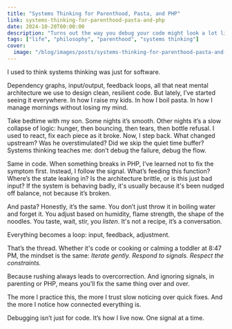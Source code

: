 ```yaml
---
title: "Systems Thinking for Parenthood, Pasta, and PHP"
link: systems-thinking-for-parenthood-pasta-and-php
date: 2024-10-20T00:00:00
description: "Turns out the way you debug your code might look a lot like how you raise your kid or cook your dinner."
tags: ["life", "philosophy", "parenthood", "systems thinking"]
cover:
  image: "/blog/images/posts/systems-thinking-for-parenthood-pasta-and-php.png"
---
```

I used to think systems thinking was just for software.

Dependency graphs, input/output, feedback loops, all that neat mental architecture we use to design clean, resilient code. But lately, I’ve started seeing it everywhere. In how I raise my kids. In how I boil pasta. In how I manage mornings without losing my mind.

Take bedtime with my son. Some nights it’s smooth. Other nights it’s a slow collapse of logic: hunger, then bouncing, then tears, then bottle refusal. I used to react, fix each piece as it broke. Now, I step back. What changed upstream? Was he overstimulated? Did we skip the quiet time buffer? Systems thinking teaches me: don’t debug the failure, debug the flow.

Same in code. When something breaks in PHP, I’ve learned not to fix the symptom first. Instead, I follow the signal. What’s feeding this function? Where’s the state leaking in? Is the architecture brittle, or is this just bad input? If the system is behaving badly, it's usually because it's been nudged off balance, not because it’s broken.

And pasta? Honestly, it’s the same. You don’t just throw it in boiling water and forget it. You adjust based on humidity, flame strength, the shape of the noodles. You taste, wait, stir, you *listen*. It's not a recipe, it’s a conversation.

Everything becomes a loop: input, feedback, adjustment.

That’s the thread. Whether it's code or cooking or calming a toddler at 8:47 PM, the mindset is the same: *Iterate gently. Respond to signals. Respect the constraints.*

Because rushing always leads to overcorrection. And ignoring signals, in parenting or PHP, means you’ll fix the same thing over and over.

The more I practice this, the more I trust slow noticing over quick fixes. And the more I notice how connected everything is.

Debugging isn’t just for code. It’s how I live now. One signal at a time.